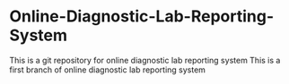 # Online-Diagnostic-Lab-Reporting-System
This is a git repository for online diagnostic lab reporting system
This is a first branch of online diagnostic lab reporting system
